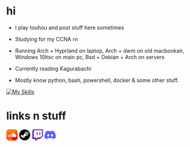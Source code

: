 # hi

- I play touhou and post stuff here sometimes

- Studying for my CCNA rn

- Running Arch + Hyprland on laptop, Arch + dwm on old macbookair, Windows 10ltsc on main pc, Bsd + Debian + Arch on servers

- Currently reading Kagurabachi

- Mostly know python, bash, powershell, docker & some other stuff.

[![My Skills](https://skillicons.dev/icons?i=arch,python,bash,neovim,linux,powershell,windows,docker)](https://skillicons.dev)



# links n stuff
[<img  width="30px" src="assets/soundcloud.png" />](https://soundcloud.com/fruit-salad-162533379/likes) 
[<img  width="30px" src="assets/steam.png" />](https://steamcommunity.com/profiles/76561198983419915/)
[<img  width="30px" src="assets/twitch.png" />](https://www.twitch.tv/fruitsaladchan)
[<img  width="30px" src="assets/discord.png" />](https://discordapp.com/users/496431451588395021) 


